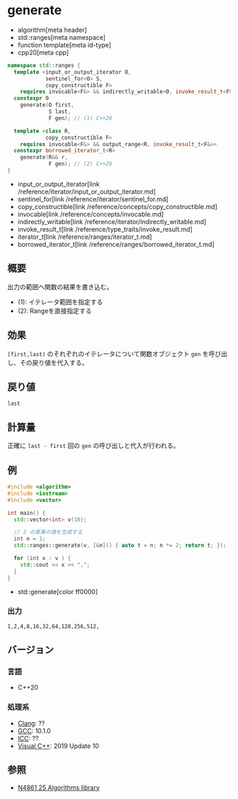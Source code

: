 # generate
* algorithm[meta header]
* std::ranges[meta namespace]
* function template[meta id-type]
* cpp20[meta cpp]

```cpp
namespace std::ranges {
  template <input_or_output_iterator O,
            sentinel_for<O> S,
            copy_constructible F>
    requires invocable<F&> && indirectly_writable<O, invoke_result_t<F&>>
  constexpr O
    generate(O first,
             S last,
             F gen); // (1) C++20

  template <class R,
            copy_constructible F>
    requires invocable<F&> && output_range<R, invoke_result_t<F&>>
  constexpr borrowed_iterator_t<R>
    generate(R&& r,
             F gen); // (2) C++20
}
```
* input_or_output_iterator[link /reference/iterator/input_or_output_iterator.md]
* sentinel_for[link /reference/iterator/sentinel_for.md]
* copy_constructible[link /reference/concepts/copy_constructible.md]
* invocable[link /reference/concepts/invocable.md]
* indirectly_writable[link /reference/iterator/indirectly_writable.md]
* invoke_result_t[link /reference/type_traits/invoke_result.md]
* iterator_t[link /reference/ranges/iterator_t.md]
* borrowed_iterator_t[link /reference/ranges/borrowed_iterator_t.md]

## 概要
出力の範囲へ関数の結果を書き込む。

- (1): イテレータ範囲を指定する
- (2): Rangeを直接指定する


## 効果
`[first,last)` のそれぞれのイテレータについて関数オブジェクト `gen` を呼び出し、その戻り値を代入する。


## 戻り値
`last`


## 計算量
正確に `last - first` 回の `gen` の呼び出しと代入が行われる。


## 例
```cpp example
#include <algorithm>
#include <iostream>
#include <vector>

int main() {
  std::vector<int> v(10);

  // 2 の累乗の値を生成する
  int n = 1;
  std::ranges::generate(v, [&n]() { auto t = n; n *= 2; return t; });

  for (int x : v ) {
    std::cout << x << ",";
  }
}
```
* std::generate[color ff0000]

### 出力
```
1,2,4,8,16,32,64,128,256,512,
```

## バージョン
### 言語
- C++20

### 処理系
- [Clang](/implementation.md#clang): ??
- [GCC](/implementation.md#gcc): 10.1.0
- [ICC](/implementation.md#icc): ??
- [Visual C++](/implementation.md#visual_cpp): 2019 Update 10

## 参照
- [N4861 25 Algorithms library](https://timsong-cpp.github.io/cppwp/n4861/algorithms)
